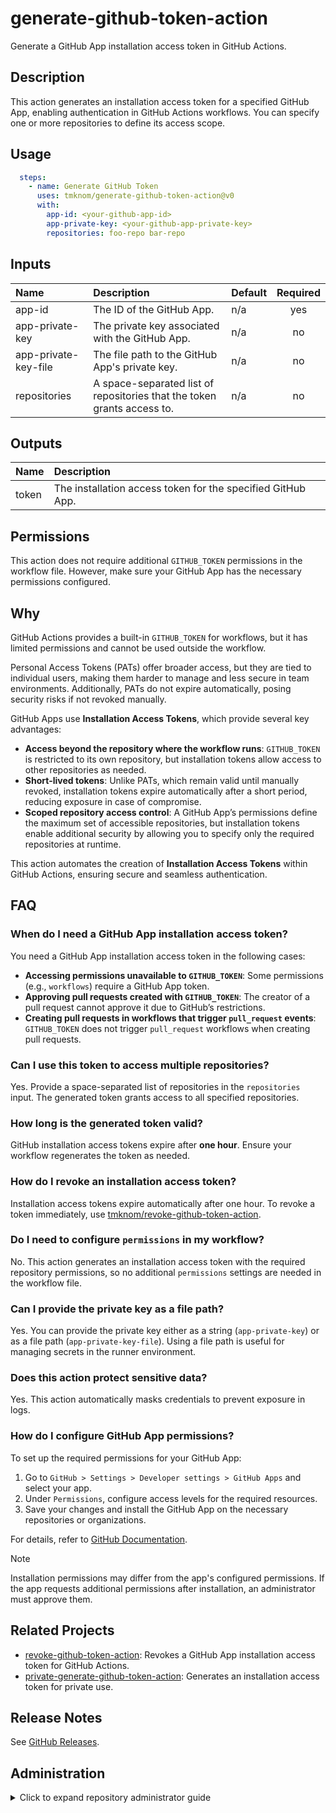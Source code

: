 # generate-github-token-action

Generate a GitHub App installation access token in GitHub Actions.

<!-- actdocs start -->

## Description

This action generates an installation access token for a specified GitHub App,
enabling authentication in GitHub Actions workflows.
You can specify one or more repositories to define its access scope.

## Usage

```yaml
  steps:
    - name: Generate GitHub Token
      uses: tmknom/generate-github-token-action@v0
      with:
        app-id: <your-github-app-id>
        app-private-key: <your-github-app-private-key>
        repositories: foo-repo bar-repo
```

## Inputs

| Name | Description | Default | Required |
| :--- | :---------- | :------ | :------: |
| app-id | The ID of the GitHub App. | n/a | yes |
| app-private-key | The private key associated with the GitHub App. | n/a | no |
| app-private-key-file | The file path to the GitHub App's private key. | n/a | no |
| repositories | A space-separated list of repositories that the token grants access to. | n/a | no |

## Outputs

| Name | Description |
| :--- | :---------- |
| token | The installation access token for the specified GitHub App. |

<!-- actdocs end -->

## Permissions

This action does not require additional `GITHUB_TOKEN` permissions in the workflow file.
However, make sure your GitHub App has the necessary permissions configured.

## Why

GitHub Actions provides a built-in `GITHUB_TOKEN` for workflows,
but it has limited permissions and cannot be used outside the workflow.

Personal Access Tokens (PATs) offer broader access,
but they are tied to individual users, making them harder to manage and less secure in team environments.
Additionally, PATs do not expire automatically, posing security risks if not revoked manually.

GitHub Apps use **Installation Access Tokens**, which provide several key advantages:

- **Access beyond the repository where the workflow runs**:
  `GITHUB_TOKEN` is restricted to its own repository, but installation tokens allow access to other repositories as needed.
- **Short-lived tokens**:
  Unlike PATs, which remain valid until manually revoked, installation tokens expire automatically after a short period, reducing exposure in case of compromise.
- **Scoped repository access control**:
  A GitHub App’s permissions define the maximum set of accessible repositories,
  but installation tokens enable additional security by allowing you to specify only the required repositories at runtime.

This action automates the creation of **Installation Access Tokens** within GitHub Actions,
ensuring secure and seamless authentication.

## FAQ

### When do I need a GitHub App installation access token?

You need a GitHub App installation access token in the following cases:

- **Accessing permissions unavailable to `GITHUB_TOKEN`**: Some permissions (e.g., `workflows`) require a GitHub App token.
- **Approving pull requests created with `GITHUB_TOKEN`**: The creator of a pull request cannot approve it due to GitHub’s restrictions.
- **Creating pull requests in workflows that trigger `pull_request` events**: `GITHUB_TOKEN` does not trigger `pull_request` workflows when creating pull requests.

### Can I use this token to access multiple repositories?

Yes.
Provide a space-separated list of repositories in the `repositories` input.
The generated token grants access to all specified repositories.

### How long is the generated token valid?

GitHub installation access tokens expire after **one hour**.
Ensure your workflow regenerates the token as needed.

### How do I revoke an installation access token?

Installation access tokens expire automatically after one hour.
To revoke a token immediately, use [tmknom/revoke-github-token-action](https://github.com/tmknom/revoke-github-token-action).

### Do I need to configure `permissions` in my workflow?

No.
This action generates an installation access token with the required repository permissions,
so no additional `permissions` settings are needed in the workflow file.

### Can I provide the private key as a file path?

Yes.
You can provide the private key either as a string (`app-private-key`) or as a file path (`app-private-key-file`).
Using a file path is useful for managing secrets in the runner environment.

### Does this action protect sensitive data?

Yes.
This action automatically masks credentials to prevent exposure in logs.

### How do I configure GitHub App permissions?

To set up the required permissions for your GitHub App:

1. Go to `GitHub > Settings > Developer settings > GitHub Apps` and select your app.
2. Under `Permissions`, configure access levels for the required resources.
3. Save your changes and install the GitHub App on the necessary repositories or organizations.

For details, refer to [GitHub Documentation](https://docs.github.com/en/developers/apps/managing-github-apps#configuring-permissions-for-your-github-app).

> [!NOTE]
>
> Installation permissions may differ from the app's configured permissions.
> If the app requests additional permissions after installation, an administrator must approve them.

## Related Projects

- [revoke-github-token-action](https://github.com/tmknom/revoke-github-token-action): Revokes a GitHub App installation access token for GitHub Actions.
- [private-generate-github-token-action](https://github.com/tmknom/private-generate-github-token-action): Generates an installation access token for private use.

## Release Notes

See [GitHub Releases][releases].

[releases]: https://github.com/tmknom/generate-github-token-action/releases

## Administration

<details>
<summary>Click to expand repository administrator guide</summary>

This section provides guidance for repository administrators on configuration settings that are managed outside the codebase.

### Repository Secrets

The following secrets are stored in Repository Secrets for use in the [test workflow](/.github/workflows/test.yml):

- `TESTING_APP_ID`: The ID of the GitHub App `Testing for tmknom`.
- `TESTING_APP_PRIVATE_KEY`: The private key of the GitHub App `Testing for tmknom`.

These secrets authenticate the GitHub App.

> [!NOTE]
>
> `Testing for tmknom` is a GitHub App used exclusively for testing workflows.
> For more details, see the [internal-docs](https://github.com/tmknom/internal-docs) repository (private).

### Repository Variables

The following variables are stored in Repository Variables for use in the [test workflow](/.github/workflows/test.yml):

- `TESTING_REPOSITORY`: The private repository accessed by the test workflow.
- `TESTING_REPOSITORY_FIRST_COMMIT`: The hash of the initial commit in this repository.
- `TESTING_APP_PRIVATE_KEY_FINGERPRINT`: The fingerprint of the private key for the GitHub App `Testing for tmknom`.

These values are not sensitive.
Since Repository Secrets cannot be accessed after being set,
non-sensitive values are stored as Repository Variables for easier management.

</details>
